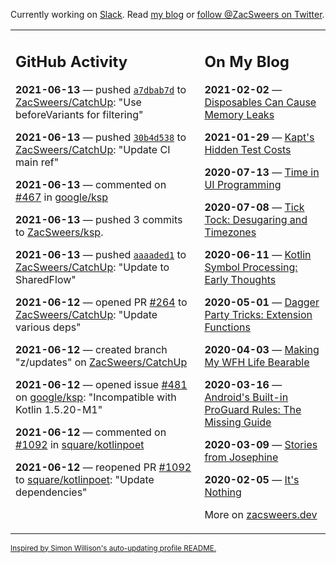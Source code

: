 Currently working on [Slack](https://slack.com/). Read [my blog](https://zacsweers.dev/) or [follow @ZacSweers on Twitter](https://twitter.com/ZacSweers).

<table><tr><td valign="top" width="60%">

## GitHub Activity
<!-- githubActivity starts -->
**2021-06-13** — pushed [`a7dbab7d`](https://github.com/ZacSweers/CatchUp/commit/a7dbab7df2a3009f12202b5a0f778569962a37d2) to [ZacSweers/CatchUp](https://api.github.com/repos/ZacSweers/CatchUp): "Use beforeVariants for filtering"

**2021-06-13** — pushed [`30b4d538`](https://github.com/ZacSweers/CatchUp/commit/30b4d538949be485bc01d78a4006cf0131146644) to [ZacSweers/CatchUp](https://api.github.com/repos/ZacSweers/CatchUp): "Update CI main ref"

**2021-06-13** — commented on [#467](https://github.com/google/ksp/pull/467#issuecomment-860267269) in [google/ksp](https://api.github.com/repos/google/ksp)

**2021-06-13** — pushed 3 commits to [ZacSweers/ksp](https://api.github.com/repos/ZacSweers/ksp).

**2021-06-13** — pushed [`aaaaded1`](https://github.com/ZacSweers/CatchUp/commit/aaaaded1e65b95daac646f8e624524ed2ad679fb) to [ZacSweers/CatchUp](https://api.github.com/repos/ZacSweers/CatchUp): "Update to SharedFlow"

**2021-06-12** — opened PR [#264](https://api.github.com/repos/ZacSweers/CatchUp/pulls/264) to [ZacSweers/CatchUp](https://api.github.com/repos/ZacSweers/CatchUp): "Update various deps"

**2021-06-12** — created branch "z/updates" on [ZacSweers/CatchUp](https://api.github.com/repos/ZacSweers/CatchUp)

**2021-06-12** — opened issue [#481](https://api.github.com/repos/google/ksp/issues/481) on [google/ksp](https://api.github.com/repos/google/ksp): "Incompatible with Kotlin 1.5.20-M1"

**2021-06-12** — commented on [#1092](https://github.com/square/kotlinpoet/pull/1092#issuecomment-859993510) in [square/kotlinpoet](https://api.github.com/repos/square/kotlinpoet)

**2021-06-12** — reopened PR [#1092](https://api.github.com/repos/square/kotlinpoet/pulls/1092) to [square/kotlinpoet](https://api.github.com/repos/square/kotlinpoet): "Update dependencies"
<!-- githubActivity ends -->
</td><td valign="top" width="40%">

## On My Blog
<!-- blog starts -->
**2021-02-02** — [Disposables Can Cause Memory Leaks](https://www.zacsweers.dev/disposables-can-cause-memory-leaks/)

**2021-01-29** — [Kapt's Hidden Test Costs](https://www.zacsweers.dev/kapts-hidden-test-costs/)

**2020-07-13** — [Time in UI Programming](https://www.zacsweers.dev/time-in-ui/)

**2020-07-08** — [Tick Tock: Desugaring and Timezones](https://www.zacsweers.dev/ticktock-desugaring-timezones/)

**2020-06-11** — [Kotlin Symbol Processing: Early Thoughts](https://www.zacsweers.dev/kotlin-symbol-processor-early-thoughts/)

**2020-05-01** — [Dagger Party Tricks: Extension Functions](https://www.zacsweers.dev/dagger-party-tricks-extension-functions/)

**2020-04-03** — [Making My WFH Life Bearable](https://www.zacsweers.dev/making-wfh-life-bearable/)

**2020-03-16** — [Android's Built-in ProGuard Rules: The Missing Guide](https://www.zacsweers.dev/android-proguard-rules/)

**2020-03-09** — [Stories from Josephine](https://www.zacsweers.dev/stories-from-josephine/)

**2020-02-05** — [It's Nothing](https://www.zacsweers.dev/its-nothing/)
<!-- blog ends -->
More on [zacsweers.dev](https://zacsweers.dev/)
</td></tr></table>

<sub><a href="https://simonwillison.net/2020/Jul/10/self-updating-profile-readme/">Inspired by Simon Willison's auto-updating profile README.</a></sub>